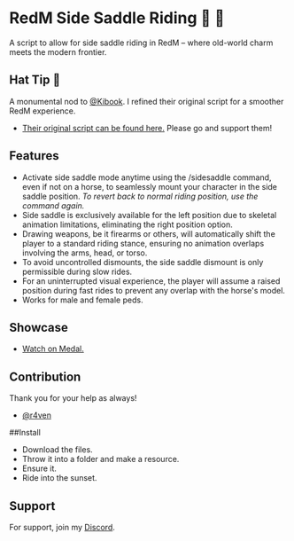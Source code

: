 
# RedM Side Saddle Riding 🐎 💅

A script to allow for side saddle riding in RedM  – where old-world charm meets the modern frontier.



## Hat Tip 🎩

 A monumental nod to [@Kibook](https://github.com/kibook). 
 I refined their original script for a smoother RedM experience.

  - [Their original script can be found here.](https://github.com/kibook/redm-sidesaddle) Please go and support them!
## Features

- Activate side saddle mode anytime using the /sidesaddle command, even if not on a horse, to seamlessly mount your character in the side saddle position. *To revert back to normal riding position, use the command again.*
- Side saddle is exclusively available for the left position due to skeletal animation limitations, eliminating the right position option.
- Drawing weapons, be it firearms or others, will automatically shift the player to a standard riding stance, ensuring no animation overlaps involving the arms, head, or torso.
- To avoid uncontrolled dismounts, the side saddle dismount is only permissible during slow rides.
- For an uninterrupted visual experience, the player will assume a raised position during fast rides to prevent any overlap with the horse's model.
- Works for male and female peds.


## Showcase

- [Watch on Medal.](https://medal.tv/games/red-dead-2/clips/1AyLyABvQm5MTF/d13371cBPn6J?invite=cr-MSxjTlgsMTk2ODU1MTc5LA)
## Contribution

Thank you for your help as always!

- [@r4ven](https://www.github.com/larisho)

##Install
- Download the files.
- Throw it into a folder and make a resource.
- Ensure it.
- Ride into the sunset.


## Support

For support, join my [Discord](https://discord.gg/8gSRb5GcgG).

